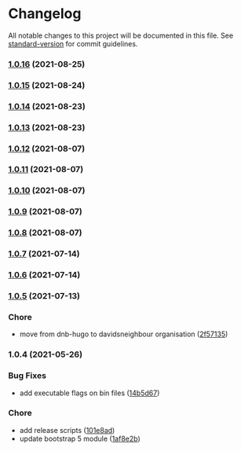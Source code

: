 # Changelog

All notable changes to this project will be documented in this file. See [standard-version](https://github.com/conventional-changelog/standard-version) for commit guidelines.

### [1.0.16](https://github.com/themefisher/themefisher-docs/compare/v1.0.15...v1.0.16) (2021-08-25)

### [1.0.15](https://github.com/themefisher/themefisher-docs/compare/v1.0.14...v1.0.15) (2021-08-24)

### [1.0.14](https://github.com/themefisher/themefisher-docs/compare/v1.0.13...v1.0.14) (2021-08-23)

### [1.0.13](https://github.com/themefisher/themefisher-docs/compare/v1.0.12...v1.0.13) (2021-08-23)

### [1.0.12](https://github.com/themefisher/themefisher-docs/compare/v1.0.11...v1.0.12) (2021-08-07)

### [1.0.11](https://github.com/themefisher/themefisher-docs/compare/v1.0.10...v1.0.11) (2021-08-07)

### [1.0.10](https://github.com/themefisher/themefisher-docs/compare/v1.0.9...v1.0.10) (2021-08-07)

### [1.0.9](https://github.com/themefisher/themefisher-docs/compare/v1.0.8...v1.0.9) (2021-08-07)

### [1.0.8](https://github.com/themefisher/themefisher-docs/compare/v1.0.7...v1.0.8) (2021-08-07)

### [1.0.7](https://github.com/themefisher/themefisher-docs/compare/v1.0.6...v1.0.7) (2021-07-14)

### [1.0.6](https://github.com/themefisher/themefisher-docs/compare/v1.0.5...v1.0.6) (2021-07-14)

### [1.0.5](https://github.com/themefisher/themefisher-docs/compare/v1.0.4...v1.0.5) (2021-07-13)


### Chore

* move from dnb-hugo to davidsneighbour organisation ([2f57135](https://github.com/themefisher/themefisher-docs/commit/2f5713583fffeb12d40db5a87943b9db3f5e9834))

### 1.0.4 (2021-05-26)


### Bug Fixes

* add executable flags on bin files ([14b5d67](https://github.com/themefisher/themefisher-docs/commit/14b5d6799960630e9254dc414bb6a20c4baf6016))


### Chore

* add release scripts ([101e8ad](https://github.com/themefisher/themefisher-docs/commit/101e8ad64738f3836702d847e577d08571296957))
* update bootstrap 5 module ([1af8e2b](https://github.com/themefisher/themefisher-docs/commit/1af8e2ba89d1dede40ff6cad77cdf287bcec4c5a))
